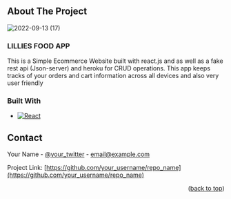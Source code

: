 
## About The Project

![2022-09-13 (17)](https://user-images.githubusercontent.com/99744754/190034842-f945b0f8-e1b2-478d-afe6-daac168e8ec2.png)

### LILLIES FOOD APP

This is a Simple Ecommerce Website built with react.js and as well as a fake rest api (Json-server) and heroku for CRUD operations. This app keeps tracks of your orders and cart information across all devices and also very user friendly

### Built With

* [![React][React.js]][React-url]



## Contact

Your Name - [@your_twitter](https://twitter.com/your_username) - email@example.com

Project Link: [https://github.com/your_username/repo_name](https://github.com/your_username/repo_name)

<p align="right">(<a href="#readme-top">back to top</a>)</p>







[React.js]: https://img.shields.io/badge/React-20232A?style=for-the-badge&logo=react&logoColor=61DAFB
[React-url]: https://reactjs.org/
